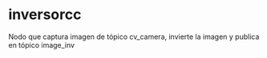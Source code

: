 # inversorcc
Nodo que captura imagen de tópico cv_camera, invierte la imagen y publica en tópico image_inv
